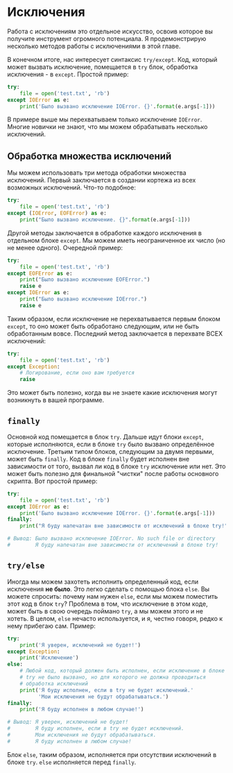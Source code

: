 # Исключения

Работа с исключениям это отдельное искусство, освоив которое вы получите
инструмент огромного потенциала. Я продемонстрирую несколько методов работы с
исключениями в этой главе.

В конечном итоге, нас интересует синтаксис `try/except`. Код, который может
вызвать исключение, помещается в `try` блок, обработка исключения - в
`except`. Простой пример:

```python
try:
    file = open('test.txt', 'rb')
except IOError as e:
    print('Было вызвано исключение IOError. {}'.format(e.args[-1]))
```

В примере выше мы перехватываем только исключение `IOError`. Многие новички не
знают, что мы можем обрабатывать несколько исключений.

## Обработка множества исключений

Мы можем использовать три метода обработки множества исключений. Первый
заключается в создании кортежа из всех возможных исключений. Что-то подобное:

```python
try:
    file = open('test.txt', 'rb')
except (IOError, EOFError) as e:
    print("Было вызвано исключение. {}".format(e.args[-1]))
```

Другой методы заключается в обработке каждого исключения в отдельном блоке
`except`. Мы можем иметь неограниченное их число (но не менее одного).
Очередной пример:

```python
try:
    file = open('test.txt', 'rb')
except EOFError as e:
    print("Было вызвано исключение EOFError.")
    raise e
except IOError as e:
    print("Было вызвано исключение IOError.")
    raise e
```

Таким образом, если исключение не перехватывается первым блоком `except`, то
оно может быть обработано следующим, или не быть обработанным вовсе.
Последний метод заключается в перехвате ВСЕХ исключений:

```python
try:
    file = open('test.txt', 'rb')
except Exception:
    # Логирование, если оно вам требуется
    raise
```

Это может быть полезно, когда вы не знаете какие исключения могут возникнуть
в вашей программе.

## ``finally``

Основной код помещается в блок `try`. Дальше идут блоки `except`, которые
исполняются, если в блоке `try` было вызвано определённое исключение. Третьим
типом блоков, следующим за двумя первыми, может быть `finally`. Код в блоке
`finally` будет исполнен вне зависимости от того, вызвал ли код в блоке
`try` исключение или нет. Это может быть полезно для финальной "чистки"
после работы основного скрипта. Вот простой пример:

```python
try:
    file = open('test.txt', 'rb')
except IOError as e:
    print('Было вызвано исключение IOError. {}'.format(e.args[-1]))
finally:
    print("Я буду напечатан вне зависимости от исключений в блоке try!")

# Вывод: Было вызвано исключение IOError. No such file or directory
#        Я буду напечатан вне зависимости от исключений в блоке try!
```

## ``try/else``

Иногда мы можем захотеть исполнить определенный код, если исключения
**не было**. Это легко сделать с помощью блока `else`. Вы можете
спросить: почему нам нужен `else`, если мы можем поместить этот код в блок
`try`? Проблема в том, что исключение в этом коде, может быть в свою очередь
поймано `try`, а мы можем этого и не хотеть. В целом, `else` нечасто
используется, и я, честно говоря, редко к нему прибегаю сам. Пример:

```python
try:
    print('Я уверен, исключений не будет!')
except Exception:
    print('Исключение')
else:
    # Любой код, который должен быть исполнен, если исключение в блоке
    # try не было вызвано, но для которого не должна проводиться
    # обработка исключений
    print('Я буду исполнен, если в try не будет исключений.'
          'Мои исключения не будут обрабатываться.')
finally:
    print('Я буду исполнен в любом случае!')

# Вывод: Я уверен, исключений не будет!
#        Я буду исполнен, если в try не будет исключений.
#        Мои исключения не будут обрабатываться.
#        Я буду исполнен в любом случае!
```

Блок `else`, таким образом, исполняется при отсутствии исключений в блоке
`try`. `else` исполняется перед `finally`.
